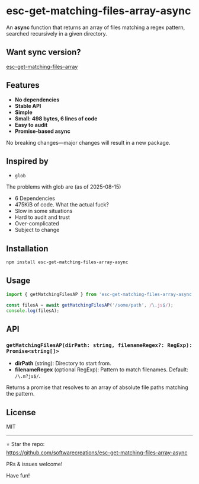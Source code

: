 # esc-get-matching-files-array-async

An **async** function that returns an array of files matching a regex pattern, searched recursively in a given directory.

## Want sync version?

[esc-get-matching-files-array](https://github.com/softwarecreations/esc-get-matching-files-array)

## Features

- **No dependencies**
- **Stable API**
- **Simple**
- **Small: 498 bytes, 6 lines of code**
- **Easy to audit**
- **Promise-based async**

No breaking changes—major changes will result in a new package.

## Inspired by

- `glob`

The problems with glob are (as of 2025-08-15)

* 6 Dependencies
* 475KiB of code. What the actual fuck?
* Slow in some situations
* Hard to audit and trust
* Over-complicated
* Subject to change

## Installation

```bash
npm install esc-get-matching-files-array-async
```

## Usage

```js
import { getMatchingFilesAP } from 'esc-get-matching-files-array-async';

const filesA = await getMatchingFilesAP('/some/path', /\.js$/);
console.log(filesA);
```

## API

### `getMatchingFilesAP(dirPath: string, filenameRegex?: RegExp): Promise<string[]>`

- **dirPath** (string): Directory to start from.
- **filenameRegex** (optional RegExp): Pattern to match filenames. Default: `/\.m?js$/`.

Returns a promise that resolves to an array of absolute file paths matching the pattern.

## License

MIT

---

:star: Star the repo:  
https://github.com/softwarecreations/esc-get-matching-files-array-async

PRs & issues welcome! 

Have fun!
